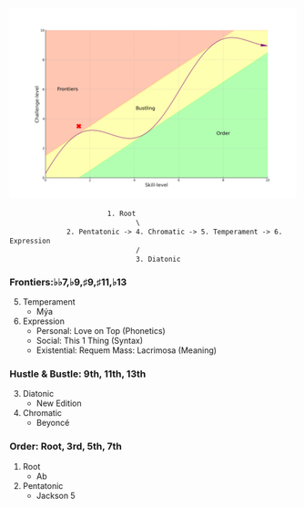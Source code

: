 ![](frontier.png)

                            1. Root
                                   \
                  2. Pentatonic -> 4. Chromatic -> 5. Temperament -> 6. Expression
                                   /
                                   3. Diatonic


### Frontiers:♭♭7,♭9,♯9,♯11,♭13 
5. Temperament
   - Mýa
6. Expression
   - Personal: Love on Top (Phonetics)
   - Social: This 1 Thing (Syntax)
   - Existential: Requem Mass: Lacrimosa (Meaning)
### Hustle & Bustle: 9th, 11th, 13th
3. Diatonic
   - New Edition
4. Chromatic
   - Beyoncé
### Order: Root, 3rd, 5th, 7th
1. Root
   - Ab
2. Pentatonic
   - Jackson 5

